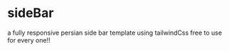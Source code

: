 # sideBar

a fully responsive persian side bar template using tailwindCss free to use for every one!! 
